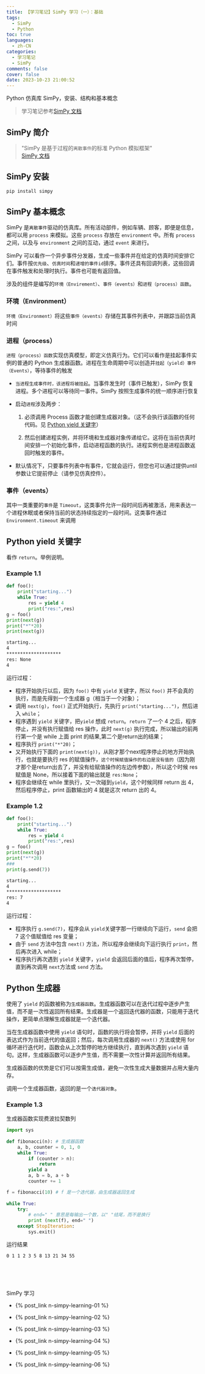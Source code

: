 ```yaml
---
title: 【学习笔记】SimPy 学习（一）：基础
tags:
  - SimPy
  - Python
toc: true
languages:
  - zh-CN
categories: 
  - 学习笔记
  - SimPy
comments: false
cover: false
date: 2023-10-23 21:00:52
---
```


Python 仿真库 SimPy，安装、结构和基本概念

<!-- more -->

> 学习笔记参考[SimPy 文档](https://simpy.readthedocs.io/en/latest/)   

## SimPy 简介

> "SimPy 是基于过程的`离散事件`的标准 Python 模拟框架"  
> [SimPy 文档](https://simpy.readthedocs.io/en/latest/)  

## SimPy 安装
```bash
pip install simpy
```

## SimPy 基本概念

SimPy 是`离散事件`驱动的仿真库。所有活动部件，例如车辆、顾客，即便是信息，都可以用 `process` 来模拟。这些 `process` 存放在 `environment` 中。所有 `process` 之间，以及与 `environment` 之间的互动，通过 `event` 来进行。

SimPy 可以看作一个异步事件分发器，生成一些事件并在给定的仿真时间安排它们。事件按`优先级`、`仿真时间`和`递增的事件id`排序。事件还具有回调列表，这些回调在事件触发和处理时执行。事件也可能有返回值。

涉及的组件是编写的`环境（Envirement）`、`事件（events）`和`进程（process）函数`。

### 环境（Environment）
`环境（Environment）`将这些`事件（events）`存储在其事件列表中，并跟踪当前仿真时间

### 进程（process）
`进程（process）函数`实现仿真模型，即定义仿真行为。它们可以看作是挂起事件实例的普通的 Python 生成器函数。进程在生命周期中可以创造并`挂起（yield）事件（Events）`，等待事件的触发

* `当进程生成事件时，该进程将被挂起`。当事件发生时（事件已触发），SimPy 恢复进程。多个进程可以等待同一事件。SimPy 按照生成事件的统一顺序进行恢复
  
* 启动`进程`涉及两步：
  1. 必须调用 Process 函数才能创建生成器对象。（这不会执行该函数的任何代码。见 [Python yield 关键字](#python-yield-关键字)）
   
  2. 然后创建进程实例，并将环境和生成器对象传递给它。这将在当前仿真时间安排一个初始化事件，启动进程函数的执行。进程实例也是进程函数返回时触发的事件。

* 默认情况下，只要事件列表中有事件，它就会运行，但您也可以通过提供until参数让它提前停止（请参见仿真控件）。

### 事件（events）
其中一类重要的`事件`是 `Timeout`，这类事件允许一段时间后再被激活，用来表达一个进程休眠或者保持当前的状态持续指定的一段时间。这类事件通过 `Environment.timeout` 来调用



## Python yield 关键字

看作 `return`。举例说明。

### Example 1.1

```python
def foo():
    print("starting...")
    while True:
        res = yield 4
        print("res:",res)
g = foo()
print(next(g))
print("*"*20)
print(next(g))
```

```bash
starting...
4
********************
res: None
4
```

运行过程：

* 程序开始执行以后，因为 `foo()` 中有 `yield` 关键字，所以 `foo()` 并不会真的执行，而是先得到一个生成器 g（相当于一个对象）；
* 调用 `next(g)`，`foo()` 正式开始执行，先执行 `print("starting...")`，然后进入 `while`；
* 程序遇到 `yield` 关键字，把`yield` 想成 `return`。`return` 了一个 4 之后，程序停止，并没有执行赋值给 res 操作，此时 `next(g)` 执行完成，所以输出的前两行第一个是 while 上面 print 的结果,第二个是return出的结果；
* 程序执行 `print("*"20)`；
* 又开始执行下面的 `print(next(g))`，从刚才那个next程序停止的地方开始执行，也就是要执行 res 的赋值操作，`这个时候赋值操作的右边是没有值的`（因为刚才那个是return出去了，并没有给赋值操作的左边传参数），所以这个时候 res 赋值是 None，所以接着下面的输出就是 `res:None`；
* 程序会继续在 while 里执行，又一次碰到`yield`，这个时候同样 return 出 4，然后程序停止，print 函数输出的 4 就是这次 return 出的 4。


### Example 1.2

```python
def foo():
    print("starting...")
    while True:
        res = yield 4
        print("res:",res)
g = foo()
print(next(g))
print("*"*20)
###
print(g.send(7))
```

```bash
starting...
4
********************
res: 7
4
```

运行过程：

* 程序执行 `g.send(7)`，程序会从 `yield`关键字那一行继续向下运行，`send` 会把 7 这个值赋值给 res 变量；
* 由于 `send` 方法中包含 `next()` 方法，所以程序会继续向下运行执行 `print`，然后再次进入 while；
* 程序执行再次遇到 `yield` 关键字，`yield` 会返回后面的值后，程序再次暂停，直到再次调用 `next`方法或 `send` 方法。


## Python 生成器

使用了 `yield` 的函数被称为`生成器函数`。生成器函数可以在迭代过程中逐步产生值，而不是一次性返回所有结果。生成器是一个返回迭代器的函数，只能用于迭代操作，更简单点理解生成器就是一个迭代器。

当在生成器函数中使用 `yield` 语句时，函数的执行将会暂停，并将 `yield` 后面的表达式作为当前迭代的值返回；然后，每次调用生成器的 `next()` 方法或使用 for 循环进行迭代时，函数会从上次暂停的地方继续执行，直到再次遇到 `yield` 语句。这样，生成器函数可以逐步产生值，而不需要一次性计算并返回所有结果。

生成器函数的优势是它们可以按需生成值，避免一次性生成大量数据并占用大量内存。

调用一个生成器函数，返回的是一个`迭代器对象`。

### Example 1.3

生成器函数实现费波拉契数列

```python
import sys
 
def fibonacci(n): # 生成器函数
    a, b, counter = 0, 1, 0
    while True:
        if (counter > n): 
            return
        yield a
        a, b = b, a + b
        counter += 1

f = fibonacci(10) # f 是一个迭代器，由生成器返回生成
 
while True:
    try:
        # end=" " 意思是每输出一个数，以" "结尾，而不是换行
        print (next(f), end=" ")
    except StopIteration:
        sys.exit()
```

运行结果

```bash
0 1 1 2 3 5 8 13 21 34 55
```

<br>
<br>
<br>

SimPy 学习  

* {% post_link n-simpy-learning-01 %}  

* {% post_link n-simpy-learning-02 %}  

* {% post_link n-simpy-learning-03 %}

* {% post_link n-simpy-learning-04 %}

* {% post_link n-simpy-learning-05 %}

* {% post_link n-simpy-learning-06 %}